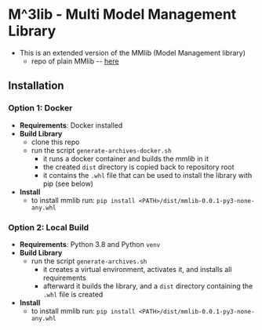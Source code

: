 # M^3lib - Multi Model Management Library

- This is an extended version of the MMlib (Model Management library)
    - repo of plain MMlib -- [here](https://github.com/hpides/mmlib)

## Installation

### Option 1: Docker

- **Requirements**: Docker installed
- **Build Library**
    - clone this repo
    - run the script `generate-archives-docker.sh`
        - it runs a docker container and builds the *mmlib* in it
        - the created `dist` directory is copied back to repository root
        - it contains the `.whl` file that can be used to install the library with pip (see below)
- **Install**
    - to install mmlib run: `pip install <PATH>/dist/mmlib-0.0.1-py3-none-any.whl`

### Option 2: Local Build

- **Requirements**: Python 3.8 and Python `venv`
- **Build Library**
    - run the script `generate-archives.sh`
        - it creates a virtual environment, activates it, and installs all requirements
        - afterward it builds the library, and a `dist` directory containing the `.whl` file is created
- **Install**
    - to install mmlib run: `pip install <PATH>/dist/mmlib-0.0.1-py3-none-any.whl`
